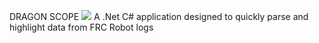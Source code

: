 DRAGON SCOPE
![](/DragonScope/icon.ico)
A .Net C# application designed to quickly parse and highlight data from FRC Robot logs
